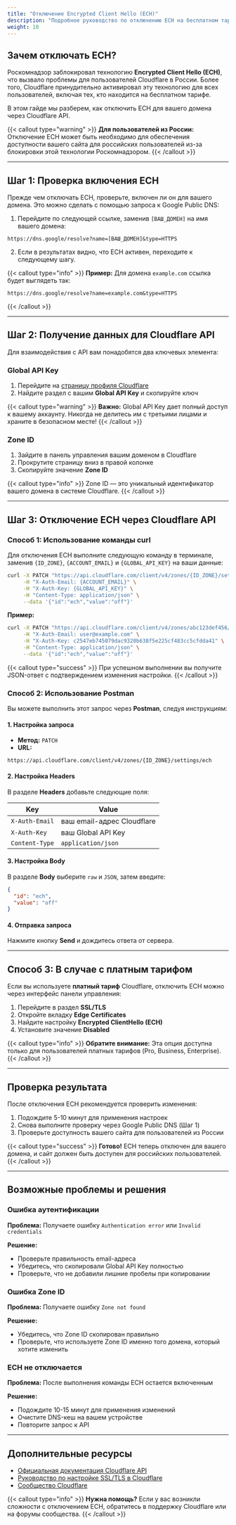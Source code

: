 ```yaml
---
title: "Отключение Encrypted Client Hello (ECH)"
description: "Подробное руководство по отключению ECH на бесплатном тарифе CloudFlare через API"
weight: 10
---
```


## Зачем отключать ECH?

Роскомнадзор заблокировал технологию **Encrypted Client Hello (ECH)**, что вызвало проблемы для пользователей Cloudflare в России. Более того, Cloudflare принудительно активировал эту технологию для всех пользователей, включая тех, кто находится на бесплатном тарифе. 

В этом гайде мы разберем, как отключить ECH для вашего домена через Cloudflare API.

{{< callout type="warning" >}}
**Для пользователей из России:** Отключение ECH может быть необходимо для обеспечения доступности вашего сайта для российских пользователей из-за блокировки этой технологии Роскомнадзором.
{{< /callout >}}

---

## Шаг 1: Проверка включения ECH

Прежде чем отключать ECH, проверьте, включен ли он для вашего домена. Это можно сделать с помощью запроса к Google Public DNS:

1. Перейдите по следующей ссылке, заменив `[ВАШ_ДОМЕН]` на имя вашего домена:

```url
https://dns.google/resolve?name=[ВАШ_ДОМЕН]&type=HTTPS
```

2. Если в результатах видно, что ECH активен, переходите к следующему шагу.

{{< callout type="info" >}}
**Пример:** Для домена `example.com` ссылка будет выглядеть так:
```
https://dns.google/resolve?name=example.com&type=HTTPS
```
{{< /callout >}}

---

## Шаг 2: Получение данных для Cloudflare API

Для взаимодействия с API вам понадобятся два ключевых элемента:

### Global API Key

1. Перейдите на [страницу профиля Cloudflare](https://dash.cloudflare.com/profile/api-tokens)
2. Найдите раздел с вашим **Global API Key** и скопируйте ключ

{{< callout type="warning" >}}
**Важно:** Global API Key дает полный доступ к вашему аккаунту. Никогда не делитесь им с третьими лицами и храните в безопасном месте!
{{< /callout >}}

### Zone ID

1. Зайдите в панель управления вашим доменом в Cloudflare
2. Прокрутите страницу вниз в правой колонке
3. Скопируйте значение **Zone ID**

{{< callout type="info" >}}
Zone ID — это уникальный идентификатор вашего домена в системе Cloudflare.
{{< /callout >}}

---

## Шаг 3: Отключение ECH через Cloudflare API

### Способ 1: Использование команды curl

Для отключения ECH выполните следующую команду в терминале, заменив `{ID_ZONE}`, `{ACCOUNT_EMAIL}` и `{GLOBAL_API_KEY}` на ваши данные:

```bash
curl -X PATCH "https://api.cloudflare.com/client/v4/zones/{ID_ZONE}/settings/ech" \
     -H "X-Auth-Email: {ACCOUNT_EMAIL}" \
     -H "X-Auth-Key: {GLOBAL_API_KEY}" \
     -H "Content-Type: application/json" \
     --data '{"id":"ech","value":"off"}'
```

**Пример:**
```bash
curl -X PATCH "https://api.cloudflare.com/client/v4/zones/abc123def456/settings/ech" \
     -H "X-Auth-Email: user@example.com" \
     -H "X-Auth-Key: c2547eb745079dac9320b638f5e225cf483cc5cfdda41" \
     -H "Content-Type: application/json" \
     --data '{"id":"ech","value":"off"}'
```

{{< callout type="success" >}}
При успешном выполнении вы получите JSON-ответ с подтверждением изменения настройки.
{{< /callout >}}

### Способ 2: Использование Postman

Вы можете выполнить этот запрос через **Postman**, следуя инструкциям:

#### 1. Настройка запроса

- **Метод:** `PATCH`
- **URL:**
```
https://api.cloudflare.com/client/v4/zones/{ID_ZONE}/settings/ech
```

#### 2. Настройка Headers

В разделе **Headers** добавьте следующие поля:

| Key | Value |
|-----|-------|
| `X-Auth-Email` | ваш email-адрес Cloudflare |
| `X-Auth-Key` | ваш Global API Key |
| `Content-Type` | `application/json` |

#### 3. Настройка Body

В разделе **Body** выберите `raw` и `JSON`, затем введите:

```json
{
  "id": "ech",
  "value": "off"
}
```

#### 4. Отправка запроса

Нажмите кнопку **Send** и дождитесь ответа от сервера.

---

## Способ 3: В случае с платным тарифом

Если вы используете **платный тариф** Cloudflare, отключить ECH можно через интерфейс панели управления:

1. Перейдите в раздел **SSL/TLS**
2. Откройте вкладку **Edge Certificates**
3. Найдите настройку **Encrypted ClientHello (ECH)**
4. Установите значение **Disabled**

{{< callout type="info" >}}
**Обратите внимание:** Эта опция доступна только для пользователей платных тарифов (Pro, Business, Enterprise).
{{< /callout >}}

---

## Проверка результата

После отключения ECH рекомендуется проверить изменения:

1. Подождите 5-10 минут для применения настроек
2. Снова выполните проверку через Google Public DNS (Шаг 1)
3. Проверьте доступность вашего сайта для пользователей из России

{{< callout type="success" >}}
**Готово!** ECH теперь отключен для вашего домена, и сайт должен быть доступен для российских пользователей.
{{< /callout >}}

---

## Возможные проблемы и решения

### Ошибка аутентификации

**Проблема:** Получаете ошибку `Authentication error` или `Invalid credentials`

**Решение:**
- Проверьте правильность email-адреса
- Убедитесь, что скопировали Global API Key полностью
- Проверьте, что не добавили лишние пробелы при копировании

### Ошибка Zone ID

**Проблема:** Получаете ошибку `Zone not found`

**Решение:**
- Убедитесь, что Zone ID скопирован правильно
- Проверьте, что используете Zone ID именно того домена, который хотите изменить

### ECH не отключается

**Проблема:** После выполнения команды ECH остается включенным

**Решение:**
- Подождите 10-15 минут для применения изменений
- Очистите DNS-кеш на вашем устройстве
- Повторите запрос к API

---

## Дополнительные ресурсы

- [Официальная документация Cloudflare API](https://api.cloudflare.com/)
- [Руководство по настройке SSL/TLS в Cloudflare](https://developers.cloudflare.com/ssl/)
- [Сообщество Cloudflare](https://community.cloudflare.com/)

{{< callout type="info" >}}
**Нужна помощь?** Если у вас возникли сложности с отключением ECH, обратитесь в поддержку Cloudflare или на форумы сообщества.
{{< /callout >}}
